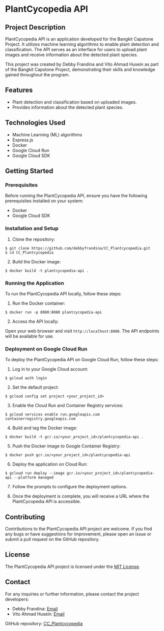 # PlantCycopedia API

## Project Description

PlantCycopedia API is an application developed for the Bangkit Capstone Project. It utilizes machine learning algorithms to enable plant detection and classification. The API serves as an interface for users to upload plant images and receive information about the detected plant species.

This project was created by Debby Frandina and Vito Ahmad Husein as part of the Bangkit Capstone Project, demonstrating their skills and knowledge gained throughout the program.

## Features

- Plant detection and classification based on uploaded images.
- Provides information about the detected plant species.

## Technologies Used

- Machine Learning (ML) algorithms
- Express.js
- Docker
- Google Cloud Run
- Google Cloud SDK

## Getting Started

### Prerequisites

Before running the PlantCycopedia API, ensure you have the following prerequisites installed on your system:

- Docker
- Google Cloud SDK

### Installation and Setup

1. Clone the repository:

```shell
$ git clone https://github.com/debbyfrandina/CC_Plantcycopedia.git
$ cd CC_Plantcycopedia
```

2. Build the Docker image:

```shell
$ docker build -t plantcycopedia-api .
```

### Running the Application

To run the PlantCycopedia API locally, follow these steps:

1. Run the Docker container:

```shell
$ docker run -p 8080:8080 plantcycopedia-api
```

2. Access the API locally:

Open your web browser and visit `http://localhost:8080`. The API endpoints will be available for use.

### Deployment on Google Cloud Run

To deploy the PlantCycopedia API on Google Cloud Run, follow these steps:

1. Log in to your Google Cloud account:

```shell
$ gcloud auth login
```

2. Set the default project:

```shell
$ gcloud config set project <your_project_id>
```

3. Enable the Cloud Run and Container Registry services:

```shell
$ gcloud services enable run.googleapis.com containerregistry.googleapis.com
```

4. Build and tag the Docker image:

```shell
$ docker build -t gcr.io/<your_project_id>/plantcycopedia-api .
```

5. Push the Docker image to Google Container Registry:

```shell
$ docker push gcr.io/<your_project_id>/plantcycopedia-api
```

6. Deploy the application on Cloud Run:

```shell
$ gcloud run deploy --image gcr.io/<your_project_id>/plantcycopedia-api --platform managed
```

7. Follow the prompts to configure the deployment options.

8. Once the deployment is complete, you will receive a URL where the PlantCycopedia API is accessible.

## Contributing

Contributions to the PlantCycopedia API project are welcome. If you find any bugs or have suggestions for improvement, please open an issue or submit a pull request on the GitHub repository.

## License

The PlantCycopedia API project is licensed under the [MIT License](LICENSE).

## Contact

For any inquiries or further information, please contact the project developers:

- Debby Frandina: [Email](mailto:debbyfrandina@debbyfrandina.com)
- Vito Ahmad Husein: [Email](mailto:rosanop.11@gmail.com)

GitHub repository: [CC_Plantcycopedia](https://github.com/debbyfrandina/CC_Plantcycopedia)
